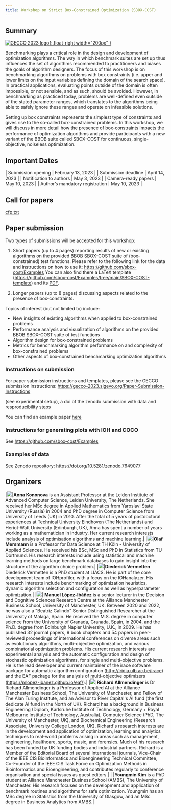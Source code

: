 ```yaml
---
title: Workshop on Strict Box-Constrained Optimization (SBOX-COST)
---
```


## Summary
[![GECCO 2023 logo](/assets/fig/gecco-2023.png){:.float-right width="200px" }](https://gecco-2023.sigevo.org/Workshops#SBOX-COST)

Benchmarking plays a critical role in the design and development of optimization algorithms. The way in which benchmark suites are set up thus influences the set of algorithms recommended to practitioners and biases the goals of algorithm designers. The focus of this workshop is on benchmarking algorithms on problems with box constraints (i.e. upper and lower limits on the input variables defining the domain of the search space). In practical applications, evaluating points outside of the domain is often impossible, or not sensible, and as such, should be avoided. However, in benchmarking as practiced today, problems are well-defined even outside of the stated parameter ranges, which translates to the algorithms being able to safely ignore these ranges and operate on infeasible solutions.

Setting up box constraints represents the simplest type of constraints and gives rise to the so-called box-constrained problems. In this workshop, we will discuss in more detail how the presence of box-constraints impacts the performance of optimization algorithms and provide participants with a new variant of the BBOB suite called SBOX-COST for continuous, single-objective, noiseless optimization. 

<!-- While relying on such a procedure is generally beneficial, as it allows choosing algorithms which perform well on problems with similar characteristics to the practical problem at hand, there are potential ways in which it can bias algorithm choices. One particular aspect in which this can happen is related to the domain of the search space. In practical applications, evaluating points outside of the domain is often impossible, or not sensible, and as such, should be avoided. However, in benchmarking as practiced today, problems are well-defined even outside of the stated parameter ranges, which translates to the algorithms being able to safely ignore these ranges and operate on infeasible solutions. -->
<!-- Setting upper and lower limits of input variables represents the simplest type of constraints and gives rise to the so-called box-constrained problems. In this workshop, we will discuss in more detail how the treatment of box-constraints imposed on the search space impacts the performance of optimization algorithms. We will provide participants with a variant of the BBOB suite for continuous, single-objective, noiseless optimization, which is originally considered by the COCO platform to be unconstrained. In practice however, there are commonly used bounds, which are given as values to use, e.g., for initialization. For the benefit of this workshop, we will convert these recommended values to be tight box-constraints, outside of which evaluation returns no useful information. -->
<!-- With the inclusion of box-constraints, another aspect which biases the benchmarking-based design of algorithms for box-constrained problems is the location of the optimum relative to these domain boundaries. Functions included in the BBOB/COCO setup are rather limited in this sense, as by design they all have substantial optimum-free regions close to the aforementioned commonly used boundaries for all generated problem instances. -->
<!-- We encourage submissions containing benchmark results on the provided box-constrained variation of the BBOB suite of test functions. Discussion of the impact of box-constraints on algorithm performance or on reproducibility is also encouraged. -->

## Important Dates ##

| Submission opening              | February 13, 2023 |
| Submission deadline             | April 14,    2023 |
| Notification to authors         | May 3,      2023 |
| Camera-ready papers             | May 10,      2023 |
| Author’s mandatory registration | May 10,      2023 |

## Call for papers

[cfp.txt](/assets/cfp.txt)

## Paper submission

Two types of submissions will be accepted for this workshop:

1. Short papers (up to 4 pages) reporting results of new or existing algorithms on the provided BBOB SBOX-COST suite of (box-constrained) test functions. Please refer to the following link for the data and instructions on how to use it: <https://github.com/sbox-cost/Examples>
You can also find there a LaTeX template  (<https://github.com/sbox-cost/Examples/tree/main/SBOX-COST-template>) and its [PDF](https://raw.githubusercontent.com/sbox-cost/Examples/main/SBOX-COST-template/SBOX_COST_template.pdf).

2. Longer papers (up to 8 pages) discussing aspects related to the presence of box-constraints.

Topics of interest (but not limited to) include:
 * New insights of existing algorithms when applied to box-constrained problems
 * Performance analysis and visualization of algorithms on the provided BBOB SBOX-COST suite of test functions
 * Algorithm design for box-constrained problems 
 * Metrics for benchmarking algorithm performance on and complexity of box-constrained problems
 * Other aspects of box-constrained benchmarking optimization algorithms

### Instructions on submission

For paper submission instructions and templates, please see the GECCO submission instructions: <https://gecco-2023.sigevo.org/Paper-Submission-Instructions>

(see experimental setup), a doi of the zenodo submission with
data and resproducibility steps

You can find an example paper [here](/assets/paper-example.pdf)

### Instructions for generating plots with IOH and COCO

See <https://github.com/sbox-cost/Examples>

### Examples of data

See Zenodo repository: <https://doi.org/10.5281/zenodo.7649077>



## Organizers

|<img class="photo" src="/assets/fig/Anna_d200x250.png">|**Anna Kononova** is an Assistant Professor at the Leiden Institute of Advanced Computer Science, Leiden University, The Netherlands. She received her MSc degree in Applied Mathematics from Yaroslavl State University (Russia) in 2004 and PhD degree in Computer Science from University of Leeds (UK) in 2010. After the total of 5 years of postdoctoral experiences at Technical University Eindhoven (The Netherlands) and Heriot-Watt University (Edinburgh, UK), Anna has spent a number of years working as a mathematician in industry. Her current research interests include analysis of optimisation algorithms and machine learning.|
|<img class="photo" src="/assets/fig/olafmersmann.jpg">|**Olaf Mersmann** is a Professor for Data Science at TH Köln - University of Applied Sciences. He received his BSc, MSc and PhD in Statistics from TU Dortmund. His research interests include using statistical and machine learning methods on large benchmark databases to gain insight into the structure of the algorithm choice problem.|
|<img class="photo" src="/assets/fig/Diederick.jpg">|**Diederick Vermetten**<br>Diederick Vermetten is a PhD student at LIACS. He is part of the core development team of IOHprofiler, with a focus on the IOHanalyzer. His research interests include benchmarking of optimization heuristics, dynamic algorithm selection and configuration as well as hyperparameter optimization.|
|<img class="photo" src="/assets/fig/lopezibanez-small.jpg">| **Manuel López-Ibáñez** is a senior lecturer in the Decision and Cognitive Sciences Research Centre at the Alliance Manchester Business School, University of Manchester, UK. Between 2020 and 2022, he was also a "Beatriz Galindo" Senior Distinguished Researcher at the University of Málaga, Spain. He received the M.S. degree in computer science from the University of Granada, Granada, Spain, in 2004, and the Ph.D. degree from Edinburgh Napier University, U.K., in 2009. He has published 32 journal papers, 9 book chapters and 54 papers in peer-reviewed proceedings of international conferences on diverse areas such as evolutionary algorithms, multi-objective optimization, and various combinatorial optimization problems. His current research interests are experimental analysis and the automatic configuration and design of stochastic optimization algorithms, for single and multi-objective problems. He is the lead developer and current maintainer of the irace software package for automatic algorithm configuration (<http://iridia.ulb.ac.be/irace>) and the EAF package for the analysis of multi-objective optimizers (<https://mlopez-ibanez.github.io/eaf/>).|
|<img class="photo" src="/assets/fig/allmendiger.jpg">|**Richard Allmendinger** is Dr Richard Allmendinger is a Professor of Applied AI at the Alliance Manchester Business School, The University of Manchester, and Fellow of The Alan Turing Institute, and an Advisor to River Capital's AI fund (the first dedicate AI fund in the North of UK). Richard has a background in Business Engineering (Diplom, Karlsruhe Institute of Technology, Germany + Royal Melbourne Institute of Technology, Australia), Computer Science (PhD, The University of Manchester, UK), and Biochemical Engineering (Research Associate, University College London, UK). Richard's research interests are in the development and application of optimization, learning and analytics techniques to real-world problems arising in areas such as management, engineering, healthcare, sports, music, and forensics. Much of his research has been funded by UK funding bodies and industrial partners. Richard is a Member of the Editorial Board of several international journals, Vice-Chair of the IEEE CIS Bioinformatics and Bioengineering Technical Committee, Co-Founder of the IEEE CIS Task Force on Optimization Methods in Bioinformatics and Bioengineering, and contributes regularly to conference organisation and special issues as guest editors.|
| |**Youngmin Kim** is a PhD student at Alliance Manchester Business School (AMBS), The University of Manchester. His research focuses on the development and application of benchmark routines and algorithms for safe optimization. Youngmin has an MSc degree in Statistics from the University of Glasgow, and an MSc degree in Business Analytics from AMBS.|

